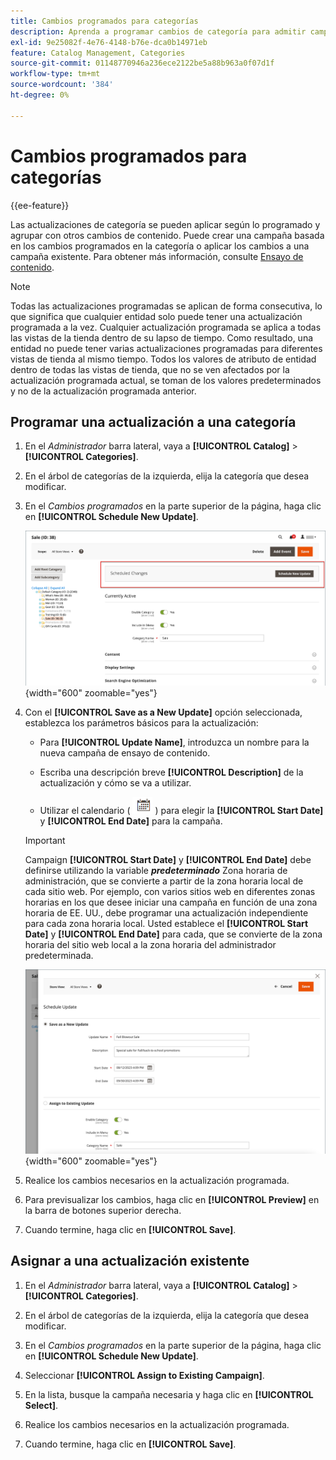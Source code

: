 ```yaml
---
title: Cambios programados para categorías
description: Aprenda a programar cambios de categoría para admitir campañas de marketing y promociones de tiendas.
exl-id: 9e25082f-4e76-4148-b76e-dca0b14971eb
feature: Catalog Management, Categories
source-git-commit: 01148770946a236ece2122be5a88b963a0f07d1f
workflow-type: tm+mt
source-wordcount: '384'
ht-degree: 0%

---
```


# Cambios programados para categorías

{{ee-feature}}

Las actualizaciones de categoría se pueden aplicar según lo programado y agrupar con otros cambios de contenido. Puede crear una campaña basada en los cambios programados en la categoría o aplicar los cambios a una campaña existente. Para obtener más información, consulte [Ensayo de contenido](../content-design/content-staging.md).

>[!NOTE]
>
>Todas las actualizaciones programadas se aplican de forma consecutiva, lo que significa que cualquier entidad solo puede tener una actualización programada a la vez. Cualquier actualización programada se aplica a todas las vistas de la tienda dentro de su lapso de tiempo. Como resultado, una entidad no puede tener varias actualizaciones programadas para diferentes vistas de tienda al mismo tiempo. Todos los valores de atributo de entidad dentro de todas las vistas de tienda, que no se ven afectados por la actualización programada actual, se toman de los valores predeterminados y no de la actualización programada anterior.

## Programar una actualización a una categoría

1. En el _Administrador_ barra lateral, vaya a **[!UICONTROL Catalog]** > **[!UICONTROL Categories]**.

1. En el árbol de categorías de la izquierda, elija la categoría que desea modificar.

1. En el _Cambios programados_ en la parte superior de la página, haga clic en **[!UICONTROL Schedule New Update]**.

   ![Cambios programados](./assets/category-scheduled-changes.png){width="600" zoomable="yes"}

1. Con el **[!UICONTROL Save as a New Update]** opción seleccionada, establezca los parámetros básicos para la actualización:

   - Para **[!UICONTROL Update Name]**, introduzca un nombre para la nueva campaña de ensayo de contenido.

   - Escriba una descripción breve **[!UICONTROL Description]** de la actualización y cómo se va a utilizar.

   - Utilizar el calendario ( ![Icono de calendario](../assets/icon-calendar.png) ) para elegir la **[!UICONTROL Start Date]** y **[!UICONTROL End Date]** para la campaña.

   >[!IMPORTANT]
   >
   >Campaign **[!UICONTROL Start Date]** y **[!UICONTROL End Date]** debe definirse utilizando la variable **_predeterminado_** Zona horaria de administración, que se convierte a partir de la zona horaria local de cada sitio web. Por ejemplo, con varios sitios web en diferentes zonas horarias en los que desee iniciar una campaña en función de una zona horaria de EE. UU., debe programar una actualización independiente para cada zona horaria local. Usted establece el **[!UICONTROL Start Date]** y **[!UICONTROL End Date]** para cada, que se convierte de la zona horaria del sitio web local a la zona horaria del administrador predeterminada.

   ![Cambios programados](./assets/category-scheduled-changes-new-update.png){width="600" zoomable="yes"}

1. Realice los cambios necesarios en la actualización programada.

1. Para previsualizar los cambios, haga clic en **[!UICONTROL Preview]** en la barra de botones superior derecha.

1. Cuando termine, haga clic en **[!UICONTROL Save]**.

## Asignar a una actualización existente

1. En el _Administrador_ barra lateral, vaya a **[!UICONTROL Catalog]** > **[!UICONTROL Categories]**.

1. En el árbol de categorías de la izquierda, elija la categoría que desea modificar.

1. En el _Cambios programados_ en la parte superior de la página, haga clic en **[!UICONTROL Schedule New Update]**.

1. Seleccionar **[!UICONTROL Assign to Existing Campaign]**.

1. En la lista, busque la campaña necesaria y haga clic en **[!UICONTROL Select]**.

1. Realice los cambios necesarios en la actualización programada.

1. Cuando termine, haga clic en **[!UICONTROL Save]**.

